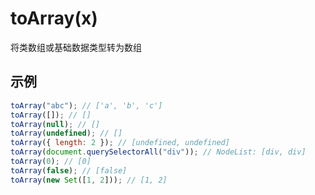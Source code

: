 # toArray(x)

将类数组或基础数据类型转为数组

## 示例

```javascript
toArray("abc"); // ['a', 'b', 'c']
toArray([]); // []
toArray(null); // []
toArray(undefined); // []
toArray({ length: 2 }); // [undefined, undefined]
toArray(document.querySelectorAll("div")); // NodeList: [div, div]
toArray(0); // [0]
toArray(false); // [false]
toArray(new Set([1, 2])); // [1, 2]
```
